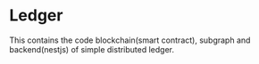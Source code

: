# Ledger
This contains the code blockchain(smart contract), subgraph and backend(nestjs) of simple distributed ledger.
